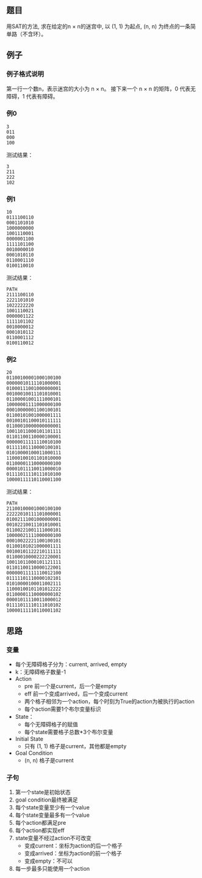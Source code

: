 ## 题目
用SAT的方法, 求在给定的n × n的迷宫中, 以 (1, 1) 为起点, (n, n) 为终点的一条简单路（不含环）。

## 例子
### 例子格式说明
第一行一个数n，表示迷宫的大小为 n × n。
接下来一个 n × n 的矩阵，0 代表无障碍，1 代表有障碍。
### 例0
```
3
011
000
100
```
测试结果：
```
3
211
222
102
```
### 例1
```
10
0111100110
0001101010
1000000000
1001110001
0000001100
1111101100
0010000010
0001010110
0110001110
0100110010
```
测试结果：
```
PATH
2111100110
2221101010
1022222220
1001110021
0000001122
1111101102
0010000012
0001010112
0110001112
0100110012
```
### 例2
```
20
01100100001000100100
00000010111101000001
01000111001000000001
00100010011101010001
01100001001111000101
10000001111000000100
00010000001100100101
01100101001000001111
00100101100010111111
01100010000000000001
10011011000101101111
01101100110000100001
00000011111110010100
01111101110000100101
01010000100011000111
11000100101101010000
01100001110000000100
00001011110011000010
01111011110111010100
10000111110110001100
```
测试结果：
```
PATH
21100100001000100100
22222010111101000001
01002111001000000001
00102210011101010001
01100221001111000101
10000021111000000100
00010022221100100101
01100101021000001111
00100101122210111111
01100010000222220001
10011011000101121111
01101100110000122001
00000011111110012100
01111101110000102101
01010000100011002111
11000100101101012222
01100001110000000102
00001011110011000012
01111011110111010102
10000111110110001102
```
## 思路
### 变量
- 每个无障碍格子分为：current, arrived, empty
- k：无障碍格子数量-1
- Action
    - pre 前一个是current，后一个是empty
    - eff 前一个变成arrived，后一个变成current
    - 两个格子相邻为一个action，每个时刻为True的action为被执行的action
    - 每个action需要1个布尔变量标识
- State：
	- 每个无障碍格子的赋值
    - 每个state需要格子总数*3个布尔变量
- Initial State
	- 只有 (1, 1) 格子是current，其他都是empty
- Goal Condition
	- (n, n) 格子是current
### 子句
1. 第一个state是初始状态
2. goal condition最终被满足
3. 每个state变量至少有一个value
4. 每个state变量最多有一个value
5. 每个action都满足pre
6. 每个action都实现eff
7. state变量不经过action不可改变
   - 变成current：坐标为action的后一个格子
   - 变成arrived：坐标为action的前一个格子
   - 变成empty：不可以
8. 每一步最多只能使用一个action
